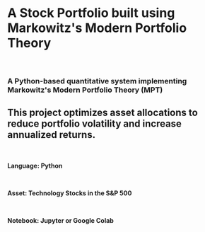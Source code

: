 # A Stock Portfolio built using Markowitz's Modern Portfolio Theory

<br>

### A Python-based quantitative system implementing Markowitz's Modern Portfolio Theory (MPT)

## This project optimizes asset allocations to reduce portfolio volatility and increase annualized returns.

<br>



**Language: Python**

<br>

**Asset: Technology Stocks in the S&P 500**

<br>

**Notebook: Jupyter or Google Colab**
